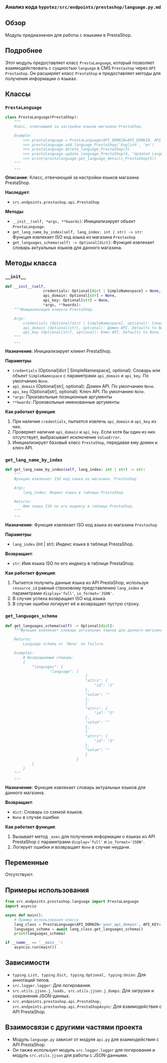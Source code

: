 ### Анализ кода `hypotez/src/endpoints/prestashop/language.py.md`

## Обзор

Модуль предназначен для работы с языками в PrestaShop.

## Подробнее

Этот модуль предоставляет класс `PrestaLanguage`, который позволяет взаимодействовать с сущностью `language` в CMS `Prestashop` через `API Prestashop`. Он расширяет класс `PrestaShop` и предоставляет методы для получения информации о языках.

## Классы

### `PrestaLanguage`

```python
class PrestaLanguage(PrestaShop):
    """
    Класс, отвечающий за настройки языков магазина PrestaShop.

    Example:
        >>> prestalanguage = PrestaLanguage(API_DOMAIN=API_DOMAIN, API_KEY=API_KEY)
        >>> prestalanguage.add_language_PrestaShop('English', 'en')
        >>> prestalanguage.delete_language_PrestaShop(3)
        >>> prestalanguage.update_language_PrestaShop(4, 'Updated Language Name')
        >>> print(prestalanguage.get_language_details_PrestaShop(5))
    """
    ...
```

**Описание**:
Класс, отвечающий за настройки языков магазина PrestaShop.

**Наследует**:

*   `src.endpoints.prestashop.api.PrestaShop`

**Методы**:

*   `__init__(self, *args, **kwards)`: Инициализирует объект `PrestaLanguage`.
*   `get_lang_name_by_index(self, lang_index: int | str) -> str`: Функция извлекает ISO код азыка из магазина `Prestashop`
*   `get_languages_schema(self) -> Optional[dict]`: Функция извлекает словарь актуальных языков для данного магазина.

## Методы класса

### `__init__`

```python
def __init__(self, 
                 credentials: Optional[dict | SimpleNamespace] = None, 
                 api_domain: Optional[str] = None, 
                 api_key: Optional[str] = None, 
                 *args, **kwards):
    """Инициализация клиента PrestaShop.

    Args:
        credentials (Optional[dict | SimpleNamespace], optional): Словарь или объект SimpleNamespace с параметрами `api_domain` и `api_key`. Defaults to None.
        api_domain (Optional[str], optional): Домен API. Defaults to None.
        api_key (Optional[str], optional): Ключ API. Defaults to None.
    """
    ...
```

**Назначение**:
Инициализирует клиент PrestaShop.

**Параметры**:

*   `credentials` (Optional[dict | SimpleNamespace], optional): Словарь или объект `SimpleNamespace` с параметрами `api_domain` и `api_key`. По умолчанию `None`.
*   `api_domain` (Optional[str], optional): Домен API. По умолчанию `None`.
*   `api_key` (Optional[str], optional): Ключ API. По умолчанию `None`.
*    `*args`: Произвольные позиционные аргументы
*    `**kwards`: Произвольные именованные аргументы

**Как работает функция**:

1.  При наличии `credentials`, пытается извлечь `api_domain` и `api_key` из них.
2.  Проверяет наличие `api_domain` и `api_key`. Если хотя бы один из них отсутствует, выбрасывает исключение `ValueError`.
3.  Инициализирует базовый класс `PrestaShop`, передавая ему домен и ключ API.

### `get_lang_name_by_index`

```python
def get_lang_name_by_index(self, lang_index: int | str) -> str:
    """
    Функция извлекает ISO код азыка из магазина `Prestashop`

    Args:
        lang_index: Индекс языка в таблице PrestaShop.

    Returns:
        Имя языка ISO по его индексу в таблице PrestaShop.
    """
    ...
```

**Назначение**:
Функция извлекает ISO код азыка из магазина `Prestashop`

**Параметры**:

*   `lang_index` (int | str): Индекс языка в таблице PrestaShop.

**Возвращает**:

*   `str`: Имя языка ISO по его индексу в таблице PrestaShop.

**Как работает функция**:

1.  Пытается получить данные языка из API PrestaShop, используя `resource_id` равный строковому представлению `lang_index` и параметрами `display='full'`, `io_format='JSON'`.
2.  В случае успеха возвращает  ISO код азыка.
3.  В случае ошибки логирует её и возвращает пустую строку.

### `get_languages_schema`

```python
def get_languages_schema(self) -> Optional[dict]:
    """Функция извлекает словарь актуальных языков дла данного магазина.

    Returns:
        Language schema or `None` on failure.

    Examples:
        # Возвращаемый словарь:
        {
            "languages": {
                    "language": [
                                    {
                                    "attrs": {
                                        "id": "1"
                                    },
                                    "value": ""
                                    },
                                    {
                                    "attrs": {
                                        "id": "2"
                                    },
                                    "value": ""
                                    },
                                    {
                                    "attrs": {
                                        "id": "3"
                                    },
                                    "value": ""
                                    }
                                ]
            }
        }
    """
    ...
```

**Назначение**:
Функция извлекает словарь актуальных языков для данного магазина.

**Возвращает**:

*   `dict`: Словарь со схемой языков.
*   `None` в случае ошибки.

**Как работает функция**:

1.  Вызывает метод `_exec` для получения информации о языках из API PrestaShop с параметрами `display='full'` и `io_format='JSON'`.
2.  Логирует ошибки и возвращает `None` в случае неудачи.

## Переменные

Отсутствуют.

## Примеры использования

```python
from src.endpoints.prestashop.language import PrestaLanguage
import asyncio

async def main():
    # Пример использования класса
    lang_class = PrestaLanguage(API_DOMAIN='your_api_domain', API_KEY='your_api_key')
    languagas_schema = await lang_class.get_languages_schema()
    print(languagas_schema)

if __name__ == '__main__':
    asyncio.run(main())
```

## Зависимости

*   `typing.List, typing.Dict, typing.Optional, typing.Union`: Для аннотаций типов.
*   `src.logger.logger`: Для логирования.
*   `src.utils.jjson.j_loads, src.utils.jjson.j_dumps`: Для загрузки и сохранения JSON-данных.
*   `src.endpoints.prestashop.api.PrestaShop, src.endpoints.prestashop.api.PrestaShopAsync`: Для взаимодействия с API PrestaShop.

## Взаимосвязи с другими частями проекта

*   Модуль `language.py` зависит от модуля `api.py` для взаимодействия с API PrestaShop.
*   Он также использует модуль `src.logger.logger` для логирования и модуль `src.utils.jjson` для работы с JSON-данными.